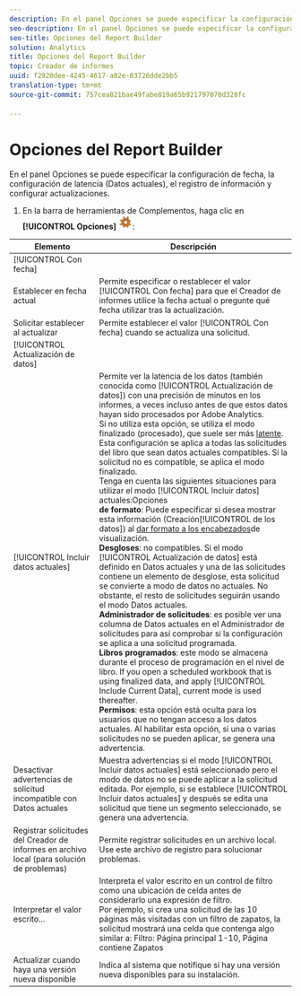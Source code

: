 ```yaml
---
description: En el panel Opciones se puede especificar la configuración de fecha, la configuración de latencia (Datos actuales), el registro de información y configurar actualizaciones.
seo-description: En el panel Opciones se puede especificar la configuración de fecha, la configuración de latencia (Datos actuales), el registro de información y configurar actualizaciones.
seo-title: Opciones del Report Builder
solution: Analytics
title: Opciones del Report Builder
topic: Creador de informes
uuid: f2920dee-4245-4617-a02e-03726dde2bb5
translation-type: tm+mt
source-git-commit: 757cea821bae49fabe819a65b921797070d328fc

---
```



# Opciones del Report Builder

En el panel Opciones se puede especificar la configuración de fecha, la configuración de latencia (Datos actuales), el registro de información y configurar actualizaciones.

1. En la barra de herramientas de Complementos, haga clic en **[!UICONTROL Opciones]** ![](assets/options_icon.png):

| Elemento | Descripción |
|--- |--- |
| [!UICONTROL Con fecha] |  |
| Establecer en fecha actual | Permite especificar o restablecer el valor [!UICONTROL Con fecha] para que el Creador de informes utilice la fecha actual o pregunte qué fecha utilizar tras la actualización. |
| Solicitar establecer al actualizar | Permite establecer el valor [!UICONTROL Con fecha] cuando se actualiza una solicitud. |
| [!UICONTROL Actualización de datos] |  |
| [!UICONTROL Incluir datos actuales] | Permite ver la latencia de los datos (también conocida como [!UICONTROL Actualización de datos]) con una precisión de minutos en los informes, a veces incluso antes de que estos datos hayan sido procesados por Adobe Analytics.<br>Si no utiliza esta opción, se utiliza el modo finalizado (procesado), que suele ser más [latente](https://marketing.adobe.com/resources/help/en_US/reference/data_latency.html).<br>Esta configuración se aplica a todas las solicitudes del libro que sean datos actuales compatibles. Si la solicitud no es compatible, se aplica el modo finalizado.<br>Tenga en cuenta las siguientes situaciones para utilizar el modo [!UICONTROL Incluir datos] actuales:Opciones<br>**de formato**: Puede especificar si desea mostrar esta información (Creación[!UICONTROL de los datos]) al [dar formato a los encabezados](/help/analyze/report-builder/layout/t-format-display-headers.md)de visualización.<br>**Desgloses**: no compatibles. Si el modo [!UICONTROL Actualización de datos] está definido en Datos actuales y una de las solicitudes contiene un elemento de desglose, esta solicitud se convierte a modo de datos no actuales. No obstante, el resto de solicitudes seguirán usando el modo Datos actuales.<br>**Administrador de solicitudes**: es posible ver una columna de Datos actuales en el Administrador de solicitudes para así comprobar si la configuración se aplica a una solicitud programada.<br>**Libros programados**: este modo se almacena durante el proceso de programación en el nivel de libro. If you open a scheduled workbook that is using finalized data, and apply [!UICONTROL Include Current Data], current mode is used thereafter.<br>**Permisos**: esta opción está oculta para los usuarios que no tengan acceso a los datos actuales.  Al habilitar esta opción, si una o varias solicitudes no se pueden aplicar, se genera una advertencia. |
| Desactivar advertencias de solicitud incompatible con Datos actuales | Muestra advertencias si el modo [!UICONTROL Incluir datos actuales] está seleccionado pero el modo de datos no se puede aplicar a la solicitud editada.  Por ejemplo, si se establece [!UICONTROL Incluir datos actuales] y después se edita una solicitud que tiene un segmento seleccionado, se genera una advertencia. |
| Registrar solicitudes del Creador de informes en archivo local (para solución de problemas) | Permite registrar solicitudes en un archivo local. Use este archivo de registro para solucionar problemas. |
| Interpretar el valor escrito... | Interpreta el valor escrito en un control de filtro como una ubicación de celda antes de considerarlo una expresión de filtro.<br>Por ejemplo, si crea una solicitud de las 10 páginas más visitadas con un filtro de zapatos, la solicitud mostrará una celda que contenga algo similar a:   Filtro: Página principal 1-10, Página contiene Zapatos |
| Actualizar cuando haya una versión nueva disponible | Indica al sistema que notifique si hay una versión nueva disponibles para su instalación. |
